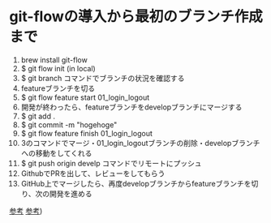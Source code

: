 # git-flowの導入から最初のブランチ作成まで

1. brew install git-flow
2. $ git flow init (in local)
3. $ git branch コマンドでブランチの状況を確認する
4. featureブランチを切る
  1. $ git flow feature start 01_login_logout
5. 開発が終わったら、featureブランチをdevelopブランチにマージする
  1. $ git add .
  2. $ git commit -m "hogehoge" 
  3. $ git flow feature finish 01_login_logout
  4. 3のコマンドでマージ・01_login_logoutブランチの削除・developブランチへの移動をしてくれる
  5. $ git push origin develp コマンドでリモートにプッシュ
  6. GithubでPRを出して、レビューをしてもらう
  7. GitHub上でマージしたら、再度developブランチからfeatureブランチを切り、次の開発を進める

[参考](https://qiita.com/ueueue0217/items/274fba0dff12d1e124b9)
[参考](https://qiita.com/masa7303/items/82ef36768077ca59d9f9))